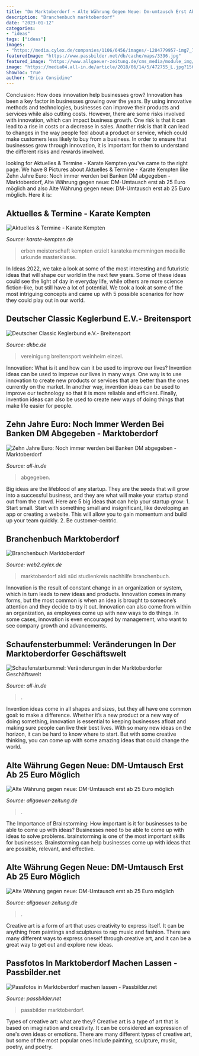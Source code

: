 ```yaml
---
title: "Dm Marktoberdorf ~ Alte Währung Gegen Neue: Dm-umtausch Erst Ab 25 Euro Möglich"
description: "Branchenbuch marktoberdorf"
date: "2023-01-12"
categories:
- "ideas"
tags: ["ideas"]
images:
- "https://media.cylex.de/companies/1106/6456/images/-1284779957-img7_724655_large.jpg"
featuredImage: "https://www.passbilder.net/db/cache/maps/3396.jpg"
featured_image: "https://www.allgaeuer-zeitung.de/cms_media/module_img/2473/1236615_1_org_IMG_3986.jpg"
image: "https://media04.all-in.de/article/2018/06/14/5/472755_L.jpg?1563818346"
ShowToc: true
author: "Erica Considine"
---
```



Conclusion: How does innovation help businesses grow?
Innovation has been a key factor in businesses growing over the years. By using innovative methods and technologies, businesses can improve their products and services while also cutting costs. However, there are some risks involved with innovation, which can impact business growth. One risk is that it can lead to a rise in costs or a decrease in sales. Another risk is that it can lead to changes in the way people feel about a product or service, which could make customers less likely to buy from a business. In order to ensure that businesses grow through innovation, it is important for them to understand the different risks and rewards involved.

	

		
looking for Aktuelles &amp; Termine - Karate Kempten you've came to the right page. We have 8 Pictures about Aktuelles &amp; Termine - Karate Kempten like Zehn Jahre Euro: Noch immer werden bei Banken DM abgegeben - Marktoberdorf, Alte Währung gegen neue: DM-Umtausch erst ab 25 Euro möglich and also Alte Währung gegen neue: DM-Umtausch erst ab 25 Euro möglich. Here it is:
		
    
## Aktuelles &amp; Termine - Karate Kempten

<img loading=lazy src="http://www.karate-kempten.de/assets/images/5/Erben DM-7b97c085.jpg" onerror="this.onerror=null;this.src='https://tse1.mm.bing.net/th?id=OIP.yN8310VoqKxQLaRux7pF2QHaJ4&amp;pid=15.1';" alt="Aktuelles &amp; Termine - Karate Kempten">

_Source: karate-kempten.de_

>erben meisterschaft kempten erzielt karateka memmingen medaille urkunde masterklasse. 

	

In Ideas 2022, we take a look at some of the most interesting and futuristic ideas that will shape our world in the next few years. Some of these ideas could see the light of day in everyday life, while others are more science fiction-like, but still have a lot of potential. We took a look at some of the most intriguing concepts and came up with 5 possible scenarios for how they could play out in our world.

    
## Deutscher Classic Keglerbund E.V.- Breitensport

<img loading=lazy src="http://www.dkbc.de/bilder/1370193068/1370193068-1570395183-siegerehrung_bsp_dm_ep19_fr.png" onerror="this.onerror=null;this.src='https://tse4.mm.bing.net/th?id=OIP.19kKV48moJCgvYUkZW6BhQHaE8&amp;pid=15.1';" alt="Deutscher Classic Keglerbund e.V.- Breitensport">

_Source: dkbc.de_

>vereinigung breitensport weinheim einzel. 

	

Innovation: What is it and how can it be used to improve our lives?
Invention ideas can be used to improve our lives in many ways. One way is to use innovation to create new products or services that are better than the ones currently on the market. In another way, invention ideas can be used to improve our technology so that it is more reliable and efficient. Finally, invention ideas can also be used to create new ways of doing things that make life easier for people.

    
## Zehn Jahre Euro: Noch Immer Werden Bei Banken DM Abgegeben - Marktoberdorf

<img loading=lazy src="https://media04.all-in.de/article/2011/12/23/3/263783_XXL.jpg" onerror="this.onerror=null;this.src='https://tse3.mm.bing.net/th?id=OIP.A-qf0AEv_p0-6J4qZ71IqQHaE7&amp;pid=15.1';" alt="Zehn Jahre Euro: Noch immer werden bei Banken DM abgegeben - Marktoberdorf">

_Source: all-in.de_

>abgegeben. 

	

Big ideas are the lifeblood of any startup. They are the seeds that will grow into a successful business, and they are what will make your startup stand out from the crowd. Here are 5 big ideas that can help your startup grow: 1. Start small. Start with something small and insignificant, like developing an app or creating a website. This will allow you to gain momentum and build up your team quickly. 2. Be customer-centric.

    
## Branchenbuch Marktoberdorf

<img loading=lazy src="https://media.cylex.de/companies/1106/6456/images/-1284779957-img7_724655_large.jpg" onerror="this.onerror=null;this.src='https://tse2.mm.bing.net/th?id=OIP.PmgTuxTfZiNM-nrIE_U2egHaKz&amp;pid=15.1';" alt="Branchenbuch Marktoberdorf">

_Source: web2.cylex.de_

>marktoberdorf aldi süd studienkreis nachhilfe branchenbuch. 

	

Innovation is the result of constant change in an organization or system, which in turn leads to new ideas and products. Innovation comes in many forms, but the most common is when an idea is brought to someone’s attention and they decide to try it out. Innovation can also come from within an organization, as employees come up with new ways to do things. In some cases, innovation is even encouraged by management, who want to see company growth and advancements.

    
## Schaufensterbummel: Veränderungen In Der Marktoberdorfer Geschäftswelt

<img loading=lazy src="https://media04.all-in.de/article/2018/06/14/5/472755_L.jpg?1563818346" onerror="this.onerror=null;this.src='https://tse2.mm.bing.net/th?id=OIP.7q79o2D7stvR80Izbcf8mwHaDq&amp;pid=15.1';" alt="Schaufensterbummel: Veränderungen in der Marktoberdorfer Geschäftswelt">

_Source: all-in.de_

>. 

	

Invention ideas come in all shapes and sizes, but they all have one common goal: to make a difference. Whether it’s a new product or a new way of doing something, innovation is essential to keeping businesses afloat and making sure people can live their best lives. With so many new ideas on the horizon, it can be hard to know where to start. But with some creative thinking, you can come up with some amazing ideas that could change the world.

    
## Alte Währung Gegen Neue: DM-Umtausch Erst Ab 25 Euro Möglich

<img loading=lazy src="https://www.allgaeuer-zeitung.de/cms_media/module_img/2473/1236615_1_azarticledetailteaser_IMG_3986.jpg" onerror="this.onerror=null;this.src='https://tse1.mm.bing.net/th?id=OIP.0oAva4BuoZn_zU36g1V7PgHaEp&amp;pid=15.1';" alt="Alte Währung gegen neue: DM-Umtausch erst ab 25 Euro möglich">

_Source: allgaeuer-zeitung.de_

>. 

	

The Importance of Brainstorming: How important is it for businesses to be able to come up with ideas?
Businesses need to be able to come up with ideas to solve problems. brainstorming is one of the most important skills for businesses. Brainstorming can help businesses come up with ideas that are possible, relevant, and effective.

    
## Alte Währung Gegen Neue: DM-Umtausch Erst Ab 25 Euro Möglich

<img loading=lazy src="https://www.allgaeuer-zeitung.de/cms_media/module_img/2473/1236615_1_org_IMG_3986.jpg" onerror="this.onerror=null;this.src='https://tse3.mm.bing.net/th?id=OIP.3Uknp8hYJw8M3Wy7184bAQHaE7&amp;pid=15.1';" alt="Alte Währung gegen neue: DM-Umtausch erst ab 25 Euro möglich">

_Source: allgaeuer-zeitung.de_

>. 

	

Creative art is a form of art that uses creativity to express itself. It can be anything from paintings and sculptures to rap music and fashion. There are many different ways to express oneself through creative art, and it can be a great way to get out and explore new ideas.

    
## Passfotos In Marktoberdorf Machen Lassen - Passbilder.net

<img loading=lazy src="https://www.passbilder.net/db/cache/maps/3396.jpg" onerror="this.onerror=null;this.src='https://tse1.mm.bing.net/th?id=OIP.DF73lqZ8YVpThrHZBZyP8AAAAA&amp;pid=15.1';" alt="Passfotos in Marktoberdorf machen lassen - Passbilder.net">

_Source: passbilder.net_

>passbilder marktoberdorf. 

	

Types of creative art: what are they?
Creative art is a type of art that is based on imagination and creativity. It can be considered an expression of one's own ideas or emotions. There are many different types of creative art, but some of the most popular ones include painting, sculpture, music, poetry, and poetry.

